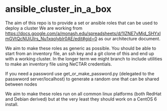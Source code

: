 ansible_cluster_in_a_box
========================

The aim of this repo is to provide a set or ansible roles that can be used to deploy a cluster
We are working from 
https://docs.google.com/a/monash.edu/spreadsheets/d/1IZNE7vMid_SHYxImGVtQcNUiUIrs_Nu1xqolyblr0AE/edit#gid=0
as our architecture document.

We aim to make these roles as generic as possible. You should be able to start from an inventory file, an ssh key and a git clone of this and end up with a working cluster. In the longer term we might branch to include utilities to make an inventory file using NeCTAR credentials.

If you need a password use get_or_make_password.py (delegated to the passwword server/localhost) to generate a random one that can be shared between nodes

We aim to make these roles run on all common linux platforms (both RedHat and Debian derived) but at the very least they should work on a CentOS 6 install.
